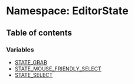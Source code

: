 # Namespace: EditorState

## Table of contents

### Variables

* [STATE\_GRAB](/auto-docs/fixed-layout-editor/variables/EditorState.STATE_GRAB.md)
* [STATE\_MOUSE\_FRIENDLY\_SELECT](/auto-docs/fixed-layout-editor/variables/EditorState.STATE_MOUSE_FRIENDLY_SELECT.md)
* [STATE\_SELECT](/auto-docs/fixed-layout-editor/variables/EditorState.STATE_SELECT.md)
